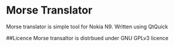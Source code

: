 Morse Translator
================
Morse translator is simple tool for Nokia N9. Written using QtQuick

##Licence
Morse transaltor is distrbued under GNU GPLv3 licence
